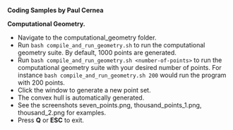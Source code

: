 **Coding Samples by Paul Cernea**

**Computational Geometry.**

* Navigate to the computational_geometry folder.
* Run `bash compile_and_run_geometry.sh` to run the computational geometry suite.  By default, 1000 points are generated.
* Run `bash compile_and_run_geometry.sh <number-of-points>` to run the computational geometry suite with your desired number of points.  For instance `bash compile_and_run_geometry.sh 200` would run the program with 200 points.
* Click the window to generate a new point set.
* The convex hull is automatically generated.
* See the screenshots seven_points.png, thousand_points_1.png, thousand_2.png for examples.
* Press **Q** or **ESC** to exit.
